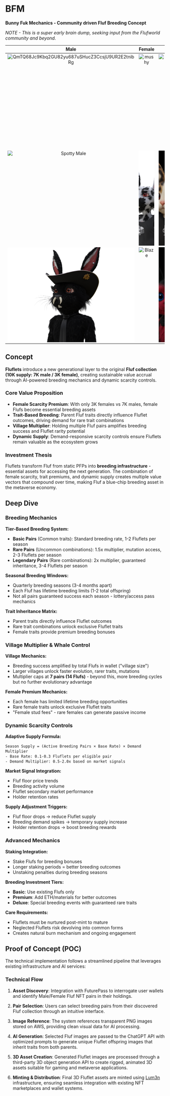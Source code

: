 # BFM
**Bunny Fuk Mechanics - Community driven Fluf Breeding Concept**

*NOTE - This is a super early brain dump, seeking input from the Flufworld community and beyond.*

|                             Male                             |                            Female                            |                           Fluflet                            |
| :----------------------------------------------------------: | :----------------------------------------------------------: | :----------------------------------------------------------: |
| <img width="100%" height="300px" alt="QmTQ68Jc9Kbq2GU82yu687uSHucZ3CcsjU9UR2E2tnibRg" src="https://github.com/user-attachments/assets/0c8a695b-7b42-45a9-a3ae-c7cb5308a298" style="display: block; margin: 0 auto; object-fit: cover;" /> | <img width="100%" height="300px" alt="mushy" src="https://github.com/user-attachments/assets/e04fd1e3-6644-43a1-b79a-01325a41dc18" style="display: block; margin: 0 auto; object-fit: cover;" /> | <img width="100%" height="300px" alt="babyZombie" src="https://github.com/user-attachments/assets/09a4273b-e481-4eb5-89c5-3868c0f0746b" style="display: block; margin: 0 auto; object-fit: cover;" /> |
| <img width="100%" height="300px" alt="Spotty Male" src="./images/spottyMale.png" style="display: block; margin: 0 auto; object-fit: cover;" /> | <img width="100%" height="300px" alt="Zebra Female" src="./images/zebraFemale.png" style="display: block; margin: 0 auto; object-fit: cover;" /> | <img width="100%" height="300px" alt="Fluflet" src="./images/fluflet.png" style="display: block; margin: 0 auto; object-fit: cover;" /> |
| <img width="100%" height="300px" alt="Male Darkness" src="./images/maleDarkness.png" style="display: block; margin: 0 auto; object-fit: cover;" /> | <img width="100%" height="300px" alt="Blaze" src="./images/blaze.png" style="display: block; margin: 0 auto; object-fit: cover;" /> | <img width="100%" height="300px" alt="Fluflet 2" src="./images/fluflet2.png" style="display: block; margin: 0 auto; object-fit: cover;" /> |



## Concept

**Fluflets** introduce a new generational layer to the original **Fluf collection (10K supply: 7K male / 3K female)**, creating sustainable value accrual through AI-powered breeding mechanics and dynamic scarcity controls.

### Core Value Proposition

- **Female Scarcity Premium**: With only 3K females vs 7K males, female Flufs become essential breeding assets
- **Trait-Based Breeding**: Parent Fluf traits directly influence Fluflet outcomes, driving demand for rare trait combinations
- **Village Multiplier**: Holding multiple Fluf pairs amplifies breeding success and Fluflet rarity potential
- **Dynamic Supply**: Demand-responsive scarcity controls ensure Fluflets remain valuable as the ecosystem grows

### Investment Thesis

Fluflets transform Fluf from static PFPs into **breeding infrastructure** - essential assets for accessing the next generation. The combination of female scarcity, trait premiums, and dynamic supply creates multiple value vectors that compound over time, making Fluf a blue-chip breeding asset in the metaverse economy.

## Deep Dive

### Breeding Mechanics

**Tier-Based Breeding System:**
- **Basic Pairs** (Common traits): Standard breeding rate, 1-2 Fluflets per season
- **Rare Pairs** (Uncommon combinations): 1.5x multiplier, mutation access, 2-3 Fluflets per season  
- **Legendary Pairs** (Rare combinations): 2x multiplier, guaranteed inheritance, 3-4 Fluflets per season

**Seasonal Breeding Windows:**
- Quarterly breeding seasons (3-4 months apart)
- Each Fluf has lifetime breeding limits (1-2 total offspring)
- Not all pairs guaranteed success each season - lottery/access pass mechanics

**Trait Inheritance Matrix:**
- Parent traits directly influence Fluflet outcomes
- Rare trait combinations unlock exclusive Fluflet traits
- Female traits provide premium breeding bonuses

### Village Multiplier & Whale Control

**Village Mechanics:**
- Breeding success amplified by total Flufs in wallet ("village size")
- Larger villages unlock faster evolution, rarer traits, mutations
- Multiplier caps at **7 pairs (14 Flufs)** - beyond this, more breeding cycles but no further evolutionary advantage

**Female Premium Mechanics:**
- Each female has limited lifetime breeding opportunities
- Rare female traits unlock exclusive Fluflet traits
- "Female stud fees" - rare females can generate passive income

### Dynamic Scarcity Controls

**Adaptive Supply Formula:**
```
Season Supply = (Active Breeding Pairs × Base Rate) × Demand Multiplier
- Base Rate: 0.1-0.3 Fluflets per eligible pair
- Demand Multiplier: 0.5-2.0x based on market signals
```

**Market Signal Integration:**
- Fluf floor price trends
- Breeding activity volume  
- Fluflet secondary market performance
- Holder retention rates

**Supply Adjustment Triggers:**
- Fluf floor drops → reduce Fluflet supply
- Breeding demand spikes → temporary supply increase
- Holder retention drops → boost breeding rewards

### Advanced Mechanics

**Staking Integration:**
- Stake Flufs for breeding bonuses
- Longer staking periods = better breeding outcomes
- Unstaking penalties during breeding seasons

**Breeding Investment Tiers:**
- **Basic**: Use existing Flufs only
- **Premium**: Add ETH/materials for better outcomes  
- **Deluxe**: Special breeding events with guaranteed rare traits

**Care Requirements:**
- Fluflets must be nurtured post-mint to mature
- Neglected Fluflets risk devolving into common forms
- Creates natural burn mechanism and ongoing engagement

## Proof of Concept (POC)

The technical implementation follows a streamlined pipeline that leverages existing infrastructure and AI services:

### Technical Flow

1. **Asset Discovery**: Integration with FuturePass to interrogate user wallets and identify Male/Female Fluf NFT pairs in their holdings.

2. **Pair Selection**: Users can select breeding pairs from their discovered Fluf collection through an intuitive interface.

3. **Image Reference**: The system references transparent PNG images stored on AWS, providing clean visual data for AI processing.

4. **AI Generation**: Selected Fluf images are passed to the ChatGPT API with optimized prompts to generate unique Fluflet offspring images that inherit traits from both parents.

5. **3D Asset Creation**: Generated Fluflet images are processed through a third-party 3D object generation API to create rigged, animated 3D assets suitable for gaming and metaverse applications.

6. **Minting & Distribution**: Final 3D Fluflet assets are minted using [Lum3n](https://www.lum3n.xyz/) infrastructure, ensuring seamless integration with existing NFT marketplaces and wallet systems.
